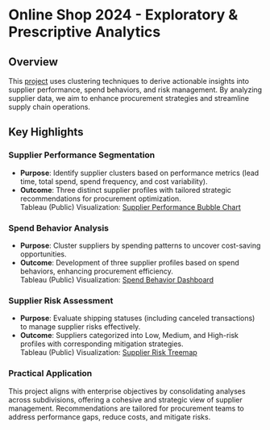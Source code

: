 # Online Shop 2024 - Exploratory & Prescriptive Analytics  

## Overview  
This [project](https://github.com/ilin3ccc/Portfolio/blob/main/5.%20Machine%20Learning%20-%20Clustering%20Analysis/onlineshop2024_clustering.ipynb) uses clustering techniques to derive actionable insights into supplier performance, spend behaviors, and risk management. By analyzing supplier data, we aim to enhance procurement strategies and streamline supply chain operations. 

## Key Highlights  

### Supplier Performance Segmentation  
- **Purpose**: Identify supplier clusters based on performance metrics (lead time, total spend, spend frequency, and cost variability).  
- **Outcome**: Three distinct supplier profiles with tailored strategic recommendations for procurement optimization.  
Tableau (Public) Visualization: [Supplier Performance Bubble Chart](https://public.tableau.com/app/profile/ivan.lin5838/viz/SupplierPerformanceSegmentation-ClusteringBubble/Sheet1)  

### Spend Behavior Analysis  
- **Purpose**: Cluster suppliers by spending patterns to uncover cost-saving opportunities.  
- **Outcome**: Development of three supplier profiles based on spend behaviors, enhancing procurement efficiency.  
Tableau (Public) Visualization: [Spend Behavior Dashboard](https://public.tableau.com/app/profile/ivan.lin5838/viz/SpendBehaviourAnalysis-BarGraphs/Dashboard1)  

### Supplier Risk Assessment  
- **Purpose**: Evaluate shipping statuses (including canceled transactions) to manage supplier risks effectively.  
- **Outcome**: Suppliers categorized into Low, Medium, and High-risk profiles with corresponding mitigation strategies.  
Tableau (Public) Visualization: [Supplier Risk Treemap](https://public.tableau.com/app/profile/ivan.lin5838/viz/SupplierRiskAssessment-Treemap/Sheet1)

### Practical Application  
This project aligns with enterprise objectives by consolidating analyses across subdivisions, offering a cohesive and strategic view of supplier management. Recommendations are tailored for procurement teams to address performance gaps, reduce costs, and mitigate risks.

